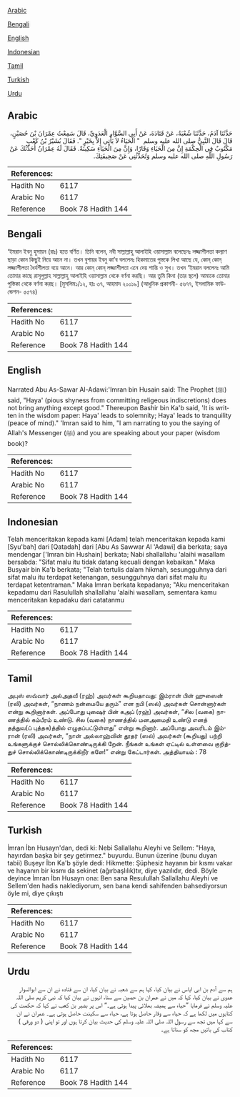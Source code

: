 [Arabic](#arabic)

[Bengali](#bengali)

[English](#english)

[Indonesian](#indonesian)

[Tamil](#tamil)

[Turkish](#turkish)

[Urdu](#urdu)

## Arabic


<div dir="rtl" lang="ar" style={{fontSize:'larger',backgroundColor:'#f8f9fa',padding:20}}>
حَدَّثَنَا آدَمُ، حَدَّثَنَا شُعْبَةُ، عَنْ قَتَادَةَ، عَنْ أَبِي السَّوَّارِ الْعَدَوِيِّ، قَالَ سَمِعْتُ عِمْرَانَ بْنَ حُصَيْنٍ، قَالَ قَالَ النَّبِيُّ صلى الله عليه وسلم ‏ "‏ الْحَيَاءُ لاَ يَأْتِي إِلاَّ بِخَيْرٍ ‏"‏‏.‏ فَقَالَ بُشَيْرُ بْنُ كَعْبٍ مَكْتُوبٌ فِي الْحِكْمَةِ إِنَّ مِنَ الْحَيَاءِ وَقَارًا، وَإِنَّ مِنَ الْحَيَاءِ سَكِينَةً‏.‏ فَقَالَ لَهُ عِمْرَانُ أُحَدِّثُكَ عَنْ رَسُولِ اللَّهِ صلى الله عليه وسلم وَتُحَدِّثُنِي عَنْ صَحِيفَتِكَ‏.‏
</div>
<div style={{backgroundColor:'#f8f9fa',padding:20, marginBottom: 10}}><table> <thead> <tr> <th>References:</th> <th></th> </tr> </thead> <tbody><tr><td>Hadith No</td><td>6117</td></tr><tr><td>Arabic No</td><td>6117</td></tr><tr><td>Reference</td><td>Book 78 Hadith 144</td></tr></tbody></table></div>

## Bengali


<div dir="ltr" lang="bn" style={{fontSize:'larger',backgroundColor:'#f8f9fa',padding:20}}>
‘ইমরান ইবনু হুসায়ন (রাঃ) হতে বর্ণিত। তিনি বলেন, নবী সাল্লাল্লাহু আলাইহি ওয়াসাল্লাম বলেছেনঃ লজ্জাশীলতা কল্যাণ ছাড়া কোন কিছুই নিয়ে আনে না। তখন বুশায়র ইবনু কা’ব বললেনঃ হিকমাতের পুস্তকে লিখা আছে যে, কোন্ কোন্ লজ্জাশীলতা ধৈর্যশীলতা বয়ে আনে। আর কোন্ কোন্ লজ্জাশীলতা এনে দেয় শান্তি ও সুখ। তখন ‘ইমরান বললেনঃ আমি তোমার কাছে রাসূলুল্লাহ সাল্লাল্লাহু আলাইহি ওয়াসাল্লাম থেকে বর্ণনা করছি। আর তুমি কিনা (তার স্থলে) আমাকে তোমার পুস্তিকা থেকে বর্ণনা করছ। [মুসলিম১/১২, হাঃ ৩৭, আহমাদ ২০০১৯] (আধুনিক প্রকাশনী- ৫৬৭৭, ইসলামিক ফাউন্ডেশন- ৫৫৭৪)
</div>
<div style={{backgroundColor:'#f8f9fa',padding:20, marginBottom: 10}}><table> <thead> <tr> <th>References:</th> <th></th> </tr> </thead> <tbody><tr><td>Hadith No</td><td>6117</td></tr><tr><td>Arabic No</td><td>6117</td></tr><tr><td>Reference</td><td>Book 78 Hadith 144</td></tr></tbody></table></div>

## English


<div dir="ltr" lang="en" style={{fontSize:'larger',backgroundColor:'#f8f9fa',padding:20}}>
Narrated Abu As-Sawar Al-Adawi:'Imran bin Husain said: The Prophet (ﷺ) said, "Haya' (pious shyness from committing religeous indiscretions) does not bring anything except good." Thereupon Bashir bin Ka'b said, 'It is written in the wisdom paper: Haya' leads to solemnity; Haya' leads to tranquility (peace of mind)." 'Imran said to him, "I am narrating to you the saying of Allah's Messenger (ﷺ) and you are speaking about your paper (wisdom book)?
</div>
<div style={{backgroundColor:'#f8f9fa',padding:20, marginBottom: 10}}><table> <thead> <tr> <th>References:</th> <th></th> </tr> </thead> <tbody><tr><td>Hadith No</td><td>6117</td></tr><tr><td>Arabic No</td><td>6117</td></tr><tr><td>Reference</td><td>Book 78 Hadith 144</td></tr></tbody></table></div>

## Indonesian


<div dir="ltr" lang="id" style={{fontSize:'larger',backgroundColor:'#f8f9fa',padding:20}}>
Telah menceritakan kepada kami [Adam] telah menceritakan kepada kami [Syu'bah] dari [Qatadah] dari [Abu As Sawwar Al 'Adawi] dia berkata; saya mendengar ['Imran bin Hushain] berkata; Nabi shallallahu 'alaihi wasallam bersabda: "Sifat malu itu tidak datang kecuali dengan kebaikan." Maka Busyair bin Ka'b berkata; "Telah tertulis dalam hikmah, sesungguhnya dari sifat malu itu terdapat ketenangan, sesungguhnya dari sifat malu itu terdapat ketentraman." Maka Imran berkata kepadanya; "Aku menceritakan kepadamu dari Rasulullah shallallahu 'alaihi wasallam, sementara kamu menceritakan kepadaku dari catatanmu
</div>
<div style={{backgroundColor:'#f8f9fa',padding:20, marginBottom: 10}}><table> <thead> <tr> <th>References:</th> <th></th> </tr> </thead> <tbody><tr><td>Hadith No</td><td>6117</td></tr><tr><td>Arabic No</td><td>6117</td></tr><tr><td>Reference</td><td>Book 78 Hadith 144</td></tr></tbody></table></div>

## Tamil


<div dir="ltr" lang="ta" style={{fontSize:'larger',backgroundColor:'#f8f9fa',padding:20}}>
அபுஸ் ஸவ்வார் அல்அதவீ (ரஹ்) அவர்கள் கூறியதாவது: இம்ரான் பின் ஹுஸைன் (ரலி) அவர்கள், “நாணம் நன்மையே தரும்” என நபி (ஸல்) அவர்கள் சொன்னார்கள் என்று கூறினார்கள். அப்போது புஷைர் பின் கஅப் (ரஹ்) அவர்கள், “சில (வகை) நாணத்தில் கம்பீரம் உண்டு. சில (வகை) நாணத்தில் மனஅமைதி உண்டு எனத் தத்துவ(ப் புத்தக)த்தில் எழுதப்பட்டுள்ளது” என்று கூறினார். அப்போது அவரிடம் இம்ரான் (ரலி) அவர்கள், “நான் அல்லாஹ்வின் தூதர் (ஸல்) அவர்கள் (கூறியது) பற்றி உங்களுக்குச் சொல்லிக்கொண்டிருக்கி றேன். நீங்கள் உங்கள் ஏட்டில் உள்ளவை குறித்துச் சொல்லிக்கொண்டிருக்கிறீர் களே!” என்று கேட்டார்கள். அத்தியாயம் : 78
</div>
<div style={{backgroundColor:'#f8f9fa',padding:20, marginBottom: 10}}><table> <thead> <tr> <th>References:</th> <th></th> </tr> </thead> <tbody><tr><td>Hadith No</td><td>6117</td></tr><tr><td>Arabic No</td><td>6117</td></tr><tr><td>Reference</td><td>Book 78 Hadith 144</td></tr></tbody></table></div>

## Turkish


<div dir="ltr" lang="tr" style={{fontSize:'larger',backgroundColor:'#f8f9fa',padding:20}}>
İmran İbn Husayn'dan, dedi ki: Nebi Sallallahu Aleyhi ve Sellem: "Haya, hayırdan başka bir şey getirmez." buyurdu. Bunun üzerine (bunu duyan tabii) Buşeyr İbn Ka'b şöyle dedi: Hikmette: Şüphesiz hayanın bir kısmı vakar ve hayanın bir kısmı da sekinet (ağırbaşlılık)tır, diye yazılıdır, dedi. Böyle deyince İmran İbn Husayn ona: Ben sana Resulullah Sallallahu Aleyhi ve Sellem'den hadis naklediyorum, sen bana kendi sahifenden bahsediyorsun öyle mi, diye çıkıştı
</div>
<div style={{backgroundColor:'#f8f9fa',padding:20, marginBottom: 10}}><table> <thead> <tr> <th>References:</th> <th></th> </tr> </thead> <tbody><tr><td>Hadith No</td><td>6117</td></tr><tr><td>Arabic No</td><td>6117</td></tr><tr><td>Reference</td><td>Book 78 Hadith 144</td></tr></tbody></table></div>

## Urdu


<div dir="rtl" lang="ur" style={{fontSize:'larger',backgroundColor:'#f8f9fa',padding:20}}>
ہم سے آدم بن ابی ایاس نے بیان کیا، کہا ہم سے شعبہ نے بیان کیا، ان سے قتادہ نے ان سے ابوالسوار عدوی نے بیان کیا، کہا کہ میں نے عمران بن حصین سے سنا، انہوں نے بیان کیا کہ نبی کریم صلی اللہ علیہ وسلم نے فرمایا ”حیاء سے ہمیشہ بھلائی پیدا ہوتی ہے۔“ اس پر بشیر بن کعب نے کہا کہ حکمت کی کتابوں میں لکھا ہے کہ حیاء سے وقار حاصل ہوتا ہے، حیاء سے سکینت حاصل ہوتی ہے۔ عمران نے ان سے کہا میں تجھ سے رسول اللہ صلی اللہ علیہ وسلم کی حدیث بیان کرتا ہوں اور تو اپنی ( دو ورقی ) کتاب کی باتیں مجھ کو سناتا ہے۔
</div>
<div style={{backgroundColor:'#f8f9fa',padding:20, marginBottom: 10}}><table> <thead> <tr> <th>References:</th> <th></th> </tr> </thead> <tbody><tr><td>Hadith No</td><td>6117</td></tr><tr><td>Arabic No</td><td>6117</td></tr><tr><td>Reference</td><td>Book 78 Hadith 144</td></tr></tbody></table></div>